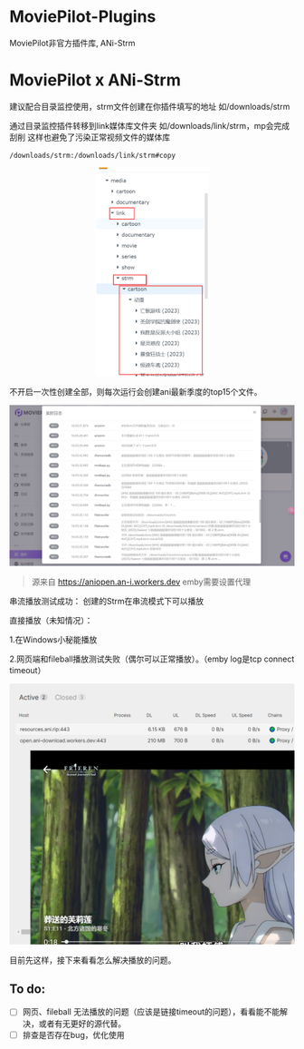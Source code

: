 # MoviePilot-Plugins

MoviePilot非官方插件库, ANi-Strm

# MoviePilot x ANi-Strm

建议配合目录监控使用，strm文件创建在你插件填写的地址 如/downloads/strm

通过目录监控插件转移到link媒体库文件夹 如/downloads/link/strm，mp会完成刮削 这样也避免了污染正常视频文件的媒体库

```
/downloads/strm:/downloads/link/strm#copy
```

<div align="center">
	<img src="./img/link.png" width="200px">
</div>

不开启一次性创建全部，则每次运行会创建ani最新季度的top15个文件。

<div align="center">
	<img src="./img/pic1.png">
</div>

> 源来自 https://aniopen.an-i.workers.dev emby需要设置代理

串流播放测试成功：
创建的Strm在串流模式下可以播放

直接播放（未知情况）：

1.在Windows小秘能播放

2.网页端和fileball播放测试失败（偶尔可以正常播放）。（emby log是tcp connect timeout）
<div align="center">
	<img src="./img/test.png">
</div>

目前先这样，接下来看看怎么解决播放的问题。

## To do:

- [ ] 网页、fileball 无法播放的问题（应该是链接timeout的问题），看看能不能解决，或者有无更好的源代替。
- [ ] 排查是否存在bug，优化使用